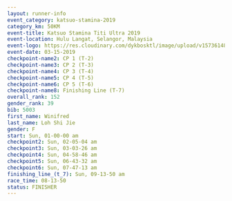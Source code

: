 ```yaml
---
layout: runner-info 
event_category: katsuo-stamina-2019 
category_km: 50KM 
event-title: Katsuo Stamina Titi Ultra 2019 
event-location: Hulu Langat, Selangor, Malaysia 
event-logo: https://res.cloudinary.com/dykbosktl/image/upload/v1573614825/Logo/Logo_p7ft6n.png
event-date: 03-15-2019 
checkpoint-name2: CP 1 (T-2) 
checkpoint-name3: CP 2 (T-3) 
checkpoint-name4: CP 3 (T-4) 
checkpoint-name5: CP 4 (T-5) 
checkpoint-name6: CP 5 (T-6) 
checkpoint-name8: Finishing Line (T-7) 
overall_rank: 152
gender_rank: 39
bib: 5003
first_name: Winifred
last_name: Loh Shi Jie
gender: F
start: Sun, 01-00-00 am
checkpoint2: Sun, 02-05-04 am
checkpoint3: Sun, 03-03-26 am
checkpoint4: Sun, 04-58-46 am
checkpoint5: Sun, 06-43-32 am
checkpoint6: Sun, 07-47-13 am
finishing_line_(t_7): Sun, 09-13-50 am
race_time: 08-13-50
status: FINISHER
---
```

